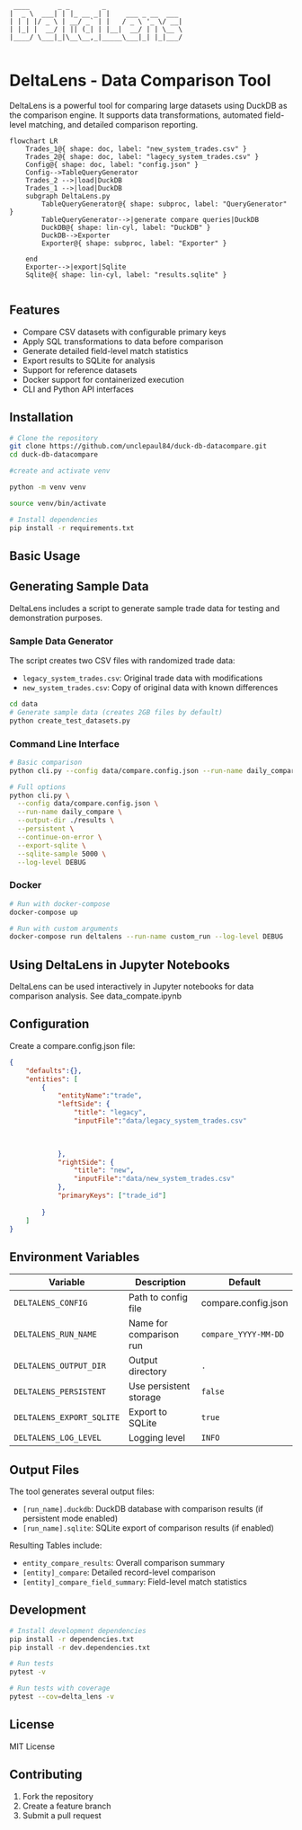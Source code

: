 
```ascii
 ____       _ _        _                    
|  _ \  ___| | |_ __ _| |    ___ _ __  ___ 
| | | |/ _ \ | __/ _` | |   / _ \ '_ \/ __|
| |_| |  __/ | || (_| | |__|  __/ | | \__ \
|____/ \___|_|\__\__,_|_____\___|_| |_|___/
                                        
```

# DeltaLens - Data Comparison Tool

DeltaLens is a powerful tool for comparing large datasets using DuckDB as the comparison engine. It supports data transformations, automated field-level matching, and detailed comparison reporting.

```mermaid
flowchart LR
    Trades_1@{ shape: doc, label: "new_system_trades.csv" }
    Trades_2@{ shape: doc, label: "lagecy_system_trades.csv" }
    Config@{ shape: doc, label: "config.json" }
    Config-->TableQueryGenerator
    Trades_2 -->|load|DuckDB
    Trades_1 -->|load|DuckDB
    subgraph DeltaLens.py
        TableQueryGenerator@{ shape: subproc, label: "QueryGenerator" }
        TableQueryGenerator-->|generate compare queries|DuckDB
        DuckDB@{ shape: lin-cyl, label: "DuckDB" }
        DuckDB-->Exporter
        Exporter@{ shape: subproc, label: "Exporter" }
       
    end
    Exporter-->|export|Sqlite
    Sqlite@{ shape: lin-cyl, label: "results.sqlite" }


```

## Features

- Compare CSV datasets with configurable primary keys
- Apply SQL transformations to data before comparison
- Generate detailed field-level match statistics
- Export results to SQLite for analysis
- Support for reference datasets
- Docker support for containerized execution
- CLI and Python API interfaces

## Installation

```bash
# Clone the repository
git clone https://github.com/unclepaul84/duck-db-datacompare.git
cd duck-db-datacompare

#create and activate venv

python -m venv venv

source venv/bin/activate

# Install dependencies
pip install -r requirements.txt
```

## Basic Usage
## Generating Sample Data

DeltaLens includes a script to generate sample trade data for testing and demonstration purposes.

### Sample Data Generator

The script creates two CSV files with randomized trade data:
- `legacy_system_trades.csv`: Original trade data with modifications
- `new_system_trades.csv`: Copy of original data with known differences

```bash
cd data
# Generate sample data (creates 2GB files by default)
python create_test_datasets.py
```
### Command Line Interface

```bash
# Basic comparison
python cli.py --config data/compare.config.json --run-name daily_compare

# Full options
python cli.py \
  --config data/compare.config.json \
  --run-name daily_compare \
  --output-dir ./results \
  --persistent \
  --continue-on-error \
  --export-sqlite \
  --sqlite-sample 5000 \
  --log-level DEBUG
```

### Docker

```bash
# Run with docker-compose
docker-compose up

# Run with custom arguments
docker-compose run deltalens --run-name custom_run --log-level DEBUG
```



## Using DeltaLens in Jupyter Notebooks

DeltaLens can be used interactively in Jupyter notebooks for data comparison analysis. See data_compate.ipynb


## Configuration

Create a compare.config.json file:

```json
{  
    "defaults":{},
    "entities": [
        {
            "entityName":"trade",
            "leftSide": {
                "title": "legacy",
                "inputFile":"data/legacy_system_trades.csv"
                
                

            },
            "rightSide": {
                "title": "new",
                "inputFile":"data/new_system_trades.csv"
            },
            "primaryKeys": ["trade_id"]
        
        }     
    ]
}

```



## Environment Variables

| Variable | Description | Default |
|----------|-------------|---------|
| `DELTALENS_CONFIG` | Path to config file | compare.config.json |
| `DELTALENS_RUN_NAME` | Name for comparison run | `compare_YYYY-MM-DD` |
| `DELTALENS_OUTPUT_DIR` | Output directory | `.` |
| `DELTALENS_PERSISTENT` | Use persistent storage | `false` |
| `DELTALENS_EXPORT_SQLITE` | Export to SQLite | `true` |
| `DELTALENS_LOG_LEVEL` | Logging level | `INFO` |

## Output Files

The tool generates several output files:
- `[run_name].duckdb`: DuckDB database with comparison results (if persistent mode enabled)
- `[run_name].sqlite`: SQLite export of comparison results (if enabled)

Resulting Tables include:
- `entity_compare_results`: Overall comparison summary
- `[entity]_compare`: Detailed record-level comparison
- `[entity]_compare_field_summary`: Field-level match statistics

## Development

```bash
# Install development dependencies
pip install -r dependencies.txt
pip install -r dev.dependencies.txt

# Run tests
pytest -v

# Run tests with coverage
pytest --cov=delta_lens -v
```

## License

MIT License

## Contributing

1. Fork the repository
2. Create a feature branch
3. Submit a pull request

